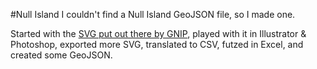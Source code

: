 #Null Island
I couldn't find a Null Island GeoJSON file, so I made one.

Started with the [SVG put out there by GNIP](https://github.com/gnip/null-island), played with it in Illustrator & Photoshop, exported more SVG, translated to CSV, futzed in Excel, and created some GeoJSON.